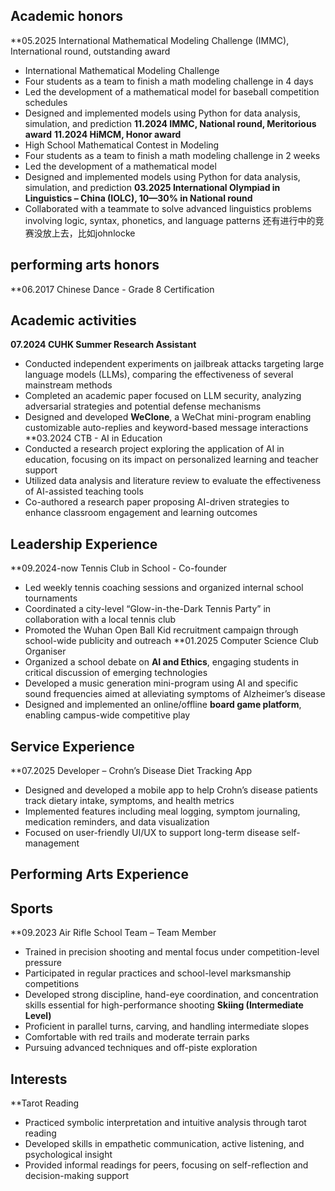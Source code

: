 ## Academic honors 
**05.2025 International Mathematical Modeling Challenge (IMMC), International round,  outstanding award
- International Mathematical Modeling Challenge 
- Four students as a team to finish a math modeling challenge in 4 days
- Led the development of a mathematical model for baseball competition schedules
- Designed and implemented models using Python for data analysis, simulation, and prediction
**11.2024 IMMC, National round, Meritorious award**
**11.2024 HiMCM, Honor award**
- High School Mathematical Contest in Modeling
- Four students as a team to finish a math modeling challenge in 2 weeks
- Led the development of a mathematical model
- Designed and implemented models using Python for data analysis, simulation, and prediction
**03.2025  International Olympiad in Linguistics – China (IOLC), 10—30% in National round**
- Collaborated with a teammate to solve advanced linguistics problems involving logic, syntax, phonetics, and language patterns
还有进行中的竞赛没放上去，比如johnlocke

## performing arts honors
**06.2017 Chinese Dance - Grade 8 Certification

## Academic activities
**07.2024 CUHK Summer Research Assistant**
- Conducted independent experiments on jailbreak attacks targeting large language models (LLMs), comparing the effectiveness of several mainstream methods
- Completed an academic paper focused on LLM security, analyzing adversarial strategies and potential defense mechanisms
- Designed and developed **WeClone**, a WeChat mini-program enabling customizable auto-replies and keyword-based message interactions
**03.2024 CTB - AI in Education
- Conducted a research project exploring the application of AI in education, focusing on its impact on personalized learning and teacher support
- Utilized data analysis and literature review to evaluate the effectiveness of AI-assisted teaching tools
- Co-authored a research paper proposing AI-driven strategies to enhance classroom engagement and learning outcomes
## Leadership Experience
**09.2024-now Tennis Club in School - Co-founder
- Led weekly tennis coaching sessions and organized internal school tournaments
- Coordinated a city-level “Glow-in-the-Dark Tennis Party” in collaboration with a local tennis club
- Promoted the Wuhan Open Ball Kid recruitment campaign through school-wide publicity and outreach
**01.2025 Computer Science Club Organiser
- Organized a school debate on **AI and Ethics**, engaging students in critical discussion of emerging technologies
- Developed a music generation mini-program using AI and specific sound frequencies aimed at alleviating symptoms of Alzheimer’s disease
- Designed and implemented an online/offline **board game platform**, enabling campus-wide competitive play
## Service Experience
**07.2025 Developer – Crohn’s Disease Diet Tracking App
- Designed and developed a mobile app to help Crohn’s disease patients track dietary intake, symptoms, and health metrics
- Implemented features including meal logging, symptom journaling, medication reminders, and data visualization
- Focused on user-friendly UI/UX to support long-term disease self-management

## Performing Arts Experience
## Sports
**09.2023 Air Rifle School Team – Team Member
- Trained in precision shooting and mental focus under competition-level pressure
- Participated in regular practices and school-level marksmanship competitions
- Developed strong discipline, hand-eye coordination, and concentration skills essential for high-performance shooting
**Skiing (Intermediate Level)**
- Proficient in parallel turns, carving, and handling intermediate slopes
- Comfortable with red trails and moderate terrain parks
- Pursuing advanced techniques and off-piste exploration
## Interests
**Tarot Reading 
- Practiced symbolic interpretation and intuitive analysis through tarot reading    
- Developed skills in empathetic communication, active listening, and psychological insight
- Provided informal readings for peers, focusing on self-reflection and decision-making support
